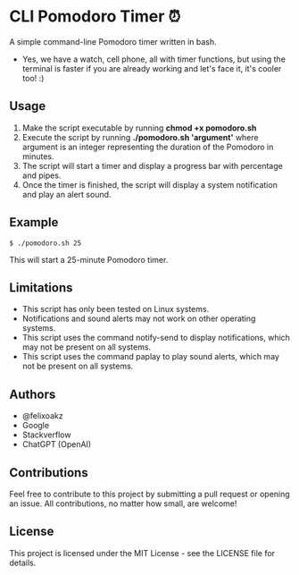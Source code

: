 # **CLI Pomodoro Timer ⏰**

A simple command-line Pomodoro timer written in bash.

- Yes, we have a watch, cell phone, all with timer functions, but using the terminal is faster if you are already working and let's face it, it's cooler too! :)


## **Usage**

1. Make the script executable by running **chmod +x pomodoro.sh**
2. Execute the script by running **./pomodoro.sh 'argument'** where argument is an integer representing the duration of the Pomodoro in minutes.
3. The script will start a timer and display a progress bar with percentage and pipes.
4. Once the timer is finished, the script will display a system notification and play an alert sound.

## **Example**

```
$ ./pomodoro.sh 25
```
This will start a 25-minute Pomodoro timer.


## **Limitations**

- This script has only been tested on Linux systems.
- Notifications and sound alerts may not work on other operating systems.
- This script uses the command notify-send to display notifications, which may not be present on all systems.
- This script uses the command paplay to play sound alerts, which may not be present on all systems.

## **Authors**

- @felixoakz
- Google
- Stackverflow
- ChatGPT (OpenAI)

## **Contributions**
Feel free to contribute to this project by submitting a pull request or opening an issue. All contributions, no matter how small, are welcome!

## **License**

This project is licensed under the MIT License - see the LICENSE file for details.
